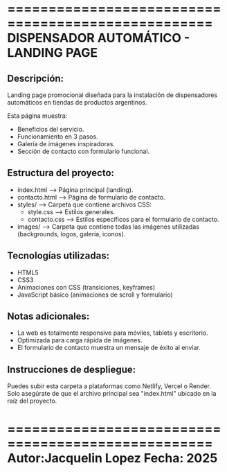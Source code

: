 ===================================================
DISPENSADOR AUTOMÁTICO - LANDING PAGE
===================================================

Descripción:
-------------
Landing page promocional diseñada para la instalación de dispensadores automáticos en tiendas de productos argentinos.

Esta página muestra:
- Beneficios del servicio.
- Funcionamiento en 3 pasos.
- Galería de imágenes inspiradoras.
- Sección de contacto con formulario funcional.

Estructura del proyecto:
-------------------------
- index.html          --> Página principal (landing).
- contacto.html       --> Página de formulario de contacto.
- styles/             --> Carpeta que contiene archivos CSS:
    - style.css       --> Estilos generales.
    - contacto.css    --> Estilos específicos para el formulario de contacto.
- images/             --> Carpeta que contiene todas las imágenes utilizadas (backgrounds, logos, galería, iconos).

Tecnologías utilizadas:
-------------------------
- HTML5
- CSS3
- Animaciones con CSS (transiciones, keyframes)
- JavaScript básico (animaciones de scroll y formulario)

Notas adicionales:
-------------------
- La web es totalmente responsive para móviles, tablets y escritorio.
- Optimizada para carga rápida de imágenes.
- El formulario de contacto muestra un mensaje de éxito al enviar.

Instrucciones de despliegue:
-----------------------------
Puedes subir esta carpeta a plataformas como Netlify, Vercel o Render.
Solo asegúrate de que el archivo principal sea "index.html" ubicado en la raíz del proyecto.

===================================================
Autor:Jacquelin Lopez 
Fecha: 2025
===================================================
